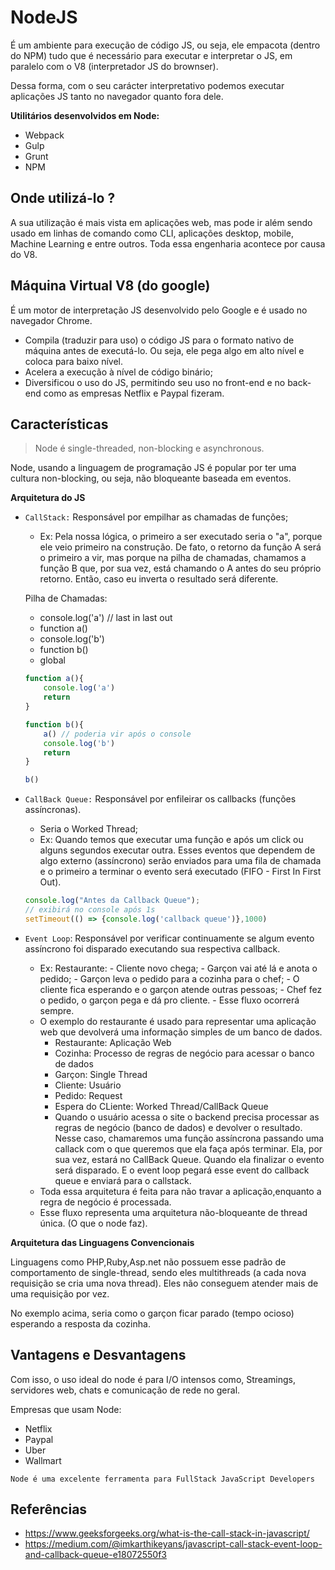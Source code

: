 # NodeJS

É um ambiente para execução de código JS, ou seja, ele empacota (dentro do NPM) tudo que é necessário para executar e interpretar o JS, em paralelo com o V8 (interpretador JS do brownser). 

Dessa forma, com o seu carácter interpretativo podemos executar aplicações JS tanto no navegador quanto fora dele.

**Utilitários desenvolvidos em Node:**  

- Webpack
- Gulp
- Grunt
- NPM

## Onde utilizá-lo ?

A sua utilização é mais vista em aplicações web, mas pode ir além sendo usado em linhas de comando como CLI, aplicações desktop, mobile, Machine Learning e entre outros. Toda essa engenharia acontece por causa do V8.

## Máquina Virtual V8 (do google)

É um motor de interpretação JS desenvolvido pelo Google e é usado no navegador Chrome.

- Compila (traduzir para uso) o código JS para o formato nativo de máquina antes de executá-lo. Ou seja, ele pega algo em alto nível e coloca para baixo nível.
- Acelera a execução à nível de código binário;
- Diversificou o uso do JS, permitindo seu uso no front-end e no back-end como as empresas Netflix e Paypal fizeram.

## Características

> Node é single-threaded, non-blocking e asynchronous.

Node, usando a linguagem de programação JS é popular por ter uma cultura non-blocking, ou seja, não bloqueante baseada em eventos.

**Arquitetura do JS**

- `CallStack:` Responsável por empilhar as chamadas de funções;
    - Ex: Pela nossa lógica, o primeiro a ser executado seria o "a", porque ele veio primeiro na construção. De fato, o retorno da função A será o primeiro a vir, mas porque na pilha de chamadas, chamamos a função B que, por sua vez, está chamando o A antes do seu próprio retorno. Então, caso eu inverta o resultado será diferente.

    Pilha de Chamadas:

    - console.log('a') // last in last out
    - function a()
    - console.log('b')
    - function b()
    - global
    
    ```js 
    function a(){
        console.log('a')
        return
    }

    function b(){
        a() // poderia vir após o console
        console.log('b')
        return
    }

    b()
    ```

- `CallBack Queue:` Responsável por enfileirar os callbacks (funções assíncronas).
    - Seria o Worked Thread;
    - Ex: Quando temos que executar uma função e após um click ou alguns segundos executar outra. Esses eventos que dependem de algo externo (assíncrono) serão enviados para uma fila de chamada e o primeiro a terminar o evento será executado (FIFO - First In First Out).

    ```js
    console.log("Antes da Callback Queue");
    // exibirá no console após 1s
    setTimeout(() => {console.log('callback queue')},1000)
    ```

- `Event Loop`: Responsável por verificar continuamente se algum evento assíncrono foi disparado executando sua respectiva callback.
    - Ex: Restaurante:
            - Cliente novo chega;
            - Garçon vai até lá e anota o pedido;
            - Garçon leva o pedido para a cozinha para o chef;
            - O cliente fica esperando e o garçon atende outras pessoas;
            - Chef fez o pedido, o garçon pega e dá pro cliente.
            - Esse fluxo ocorrerá sempre.
    - O exemplo do restaurante é usado para representar uma aplicação web que devolverá uma informação simples de um banco de dados.
        - Restaurante: Aplicação Web
        - Cozinha: Processo de regras de negócio para acessar o banco de dados
        - Garçon: Single Thread
        - Cliente: Usuário
        - Pedido: Request
        - Espera do CLiente: Worked Thread/CallBack Queue
        - Quando o usuário acessa o site o backend precisa processar as regras de negócio (banco de dados) e devolver o resultado. Nesse caso, chamaremos uma função assíncrona passando uma callack com o que queremos que ela faça após terminar. Ela, por sua vez, estará no CallBack Queue. Quando ela finalizar o evento será disparado. E o event loop pegará esse event do callback queue e enviará para o callstack.
    - Toda essa arquitetura é feita para não travar a aplicação,enquanto a regra de negócio é processada.
    - Esse fluxo representa uma arquitetura não-bloqueante de thread única. (O que o node faz).

**Arquitetura das Linguagens Convencionais**

Linguagens como PHP,Ruby,Asp.net não possuem esse padrão de comportamento de single-thread, sendo eles multithreads (a cada nova requisição se cria uma nova thread). Eles não conseguem atender mais de uma requisição por vez. 

No exemplo acima, seria como o garçon ficar parado (tempo ocioso) esperando a resposta da cozinha.

## Vantagens e Desvantagens

Com isso, o uso ideal do node é para I/O intensos como, Streamings, servidores web, chats e comunicação de rede no geral.

Empresas que usam Node:

- Netflix
- Paypal
- Uber
- Wallmart

`Node é uma excelente ferramenta para FullStack JavaScript Developers`

## Referências

- https://www.geeksforgeeks.org/what-is-the-call-stack-in-javascript/
- https://medium.com/@imkarthikeyans/javascript-call-stack-event-loop-and-callback-queue-e18072550f3